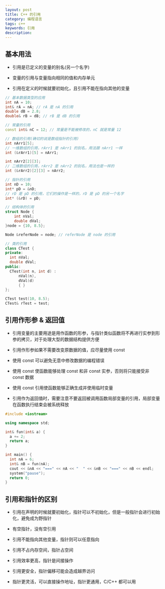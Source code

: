 ```yaml
---
layout: post
title: C++ 的引用
category: 编程语言
tags: c++
keywords: 引用
description:
---
```


## 基本用法

- 引用是已定义的变量的别名(另一个名字)

- 变量的引用与变量指向相同的值和内存单元

- 引用在定义的时候就要初始化，且引用不能在指向其他的变量

```cpp
// 基本数据类型的应用
int nA = 10;
int& rA = nA; // rA 是 nA 的引用
double dB = 2.8;
double& rB = dB; // rB 是 dB 的引用

// 常量的引用
const int& nC = 12; // 常量是不能被修改的，nC 就是常量 12

// 数组的引用(确切的说是数组指针的引用)
int nArr1[5];
// 一维数组的引用，rArr1 是 nArr1 的别名，用法跟 nArr1 一样
int (&rArr1)[5] = nArr1;

int nArr2[2][3];
// 二维数组的引用，rArr2 是 nArr2 的别名，用法也是一样的
int (&rArr2)[2][3] = nArr2;

// 指针的引用
int nD = 10;
int* pD = &nD;
// rD 是 pD 的引用，它们的操作是一样的，rD 是 pD 的另一个名字
int* (&rD) = pD;

// 结构体的引用
struct Node {
    int nVal;
    double dVal;
}node = {10, 8.5};

Node &referNode = node; // referNode 是 node 的引用

// 类的引用
class CTest {
private:
  int nVal;
  double dVal;
public:
  CTest(int n, int d) :
      nVal(n),
      dVal(d)
      { }
};

CTest test(10, 8.5);
CTest& rTest = test;
```

## 引用作形参 & 返回值

- 引用变量的主要用途是用作函数的形参，与指针类似函数将不再进行实参到形参的拷贝，对于处理大型的数据结构提供方便

- 引用作形参如果不需要改变原数据的值，应尽量使用 const

- 使用 const 可以避免无意中修改数据的编程错误

- 使用 const 使函数能够处理 const 和非 const 实参，否则将只能接受非 const 数据

- 使用 const 引用使函数能够正确生成并使用临时变量

- 引用作为返回值时，需要注意不要返回被调用函数局部变量的引用，局部变量在函数执行结束会被系统释放

```cpp
#include <iostream>

using namespace std;

int& fun(int& a) {
  a += 2;
  return a;
}

int main() {
  int nA = 6;
  int& nB = fun(nA);
  cout << &nA << "===" << nA << "  " << &nB << "===" << nB << endl;
  system("pause");
  return 0;
}
```

## 引用和指针的区别

- 引用在声明的时候就要初始化，指针可以不初始化，但是一般指针会进行初始化，避免成为野指针

- 有空指针，没有空引用

- 引用不能指向其他变量，指针则可以任意指向

- 引用不占内存空间，指针占空间

- 引用效率更高，指针是间接操作

- 引用更安全，指针偏移可能会造成越界访问

- 指针更灵活，可以直接操作地址，指针更通用，C/C++ 都可以用

